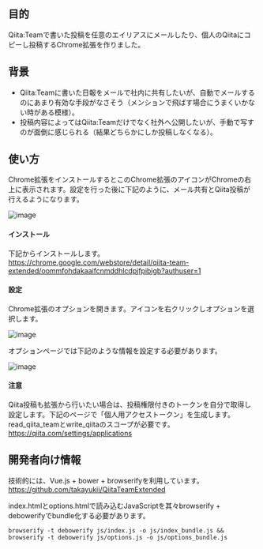 目的
----

Qiita:Teamで書いた投稿を任意のエイリアスにメールしたり、個人のQiitaにコピーし投稿するChrome拡張を作りました。

背景
----

* Qiita:Teamに書いた日報をメールで社内に共有したいが、自動でメールするのにあまり有効な手段がなさそう（メンションで飛ばす場合にうまくいかない時がある模様）。
* 投稿内容によってはQiita:Teamだけでなく社外へ公開したいが、手動で写すのが面倒に感じられる（結果どちらかにしか投稿しなくなる）。

使い方
----

Chrome拡張をインストールするとこのChrome拡張のアイコンがChromeの右上に表示されます。設定を行った後に下記のように、メール共有とQiita投稿が行えるようになります。

![image](https://qiita-image-store.s3.amazonaws.com/939/39813/3b719c37-440b-63a7-e54d-a6e568057e18.png)

#### インストール

下記からインストールします。
https://chrome.google.com/webstore/detail/qiita-team-extended/oommfohdakaaifcnmddhlcdpjfpibigb?authuser=1

#### 設定

Chrome拡張のオプションを開きます。アイコンを右クリックしオプションを選択します。

![image](https://qiita-image-store.s3.amazonaws.com/939/39813/60e3fa76-a28c-548a-f72f-676a0032a0dd.png)

オプションページでは下記のような情報を設定する必要があります。

![image](https://qiita-image-store.s3.amazonaws.com/939/39813/344a2f77-9d12-2dee-401e-516ebbd5cc6e.png)

#### 注意

Qiita投稿も拡張から行いたい場合は、投稿権限付きのトークンを自分で取得し設定します。下記のページで「個人用アクセストークン」を生成します。read_qiita_teamとwrite_qiitaのスコープが必要です。
https://qiita.com/settings/applications

開発者向け情報
----

技術的には、Vue.js + bower + browserifyを利用しています。
https://github.com/takayukii/QiitaTeamExtended

index.htmlとoptions.htmlで読み込むJavaScriptを其々browserify + debowerifyでbundle化する必要があります。

```
browserify -t debowerify js/index.js -o js/index_bundle.js && browserify -t debowerify js/options.js -o js/options_bundle.js
```
